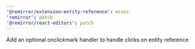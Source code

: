```yaml
---
'@remirror/extension-entity-reference': minor
'remirror': patch
'@remirror/react-editors': patch
---
```


Add an optional onclickmark handler to handle clicks on entity reference
